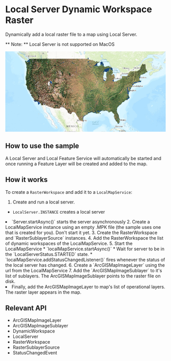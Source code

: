 # Local Server Dynamic Workspace Raster

Dynamically add a local raster file to a map using Local Server.

**   Note: **   Local Server is not supported on MacOS

![](LocalServerDynamicWorkspaceRaster.png)

## How to use the sample

A Local Server and Local Feature Service will automatically be started and once running a Feature Layer will be created and added to the map.

## How it works

To create a `RasterWorkspace` and add it to a `LocalMapService`:


1.  Create and run a local server.
*   `LocalServer.INSTANCE` creates a local server
<li>`Server.startAsync()` starts the server asynchronously</ul>
2.  Create a LocalMapService instance using an empty .MPK file (the sample uses one that is created for you). Don't start it yet.
3.  Create the RasterWorkspace and `RasterSublayerSource` instances.
4.  Add the RasterWorkspace the list of dynamic workspaces of the LocalMapService.
5.  Start the LocalMapService
*   `localMapService.startAsync()`
*   Wait for server to be in the  `LocalServerStatus.STARTED` state.
*   `localMapService.addStatusChangedListener()` fires whenever the status of the local server has changed.
6.  Create a `ArcGISMapImageLayer` using the url from the LocalMapService
7.  Add the `ArcGISMapImageSublayer` to it's list of sublayers. The ArcGISMapImageSublayer points to the raster file on disk.
<li>Finally, add the ArcGISMapImageLayer to map's list of operational layers. The raster layer appears in the map.


## Relevant API

*   ArcGISMapImageLayer
*   ArcGISMapImageSublayer
*   DynamicWorkspace
*   LocalServer
*   RasterWorkspace
*   RasterSublayerSource
*   StatusChangedEvent

